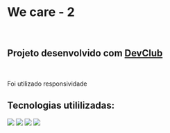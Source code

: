 <h1>We care - 2</h1>
<br>
<h2>Projeto desenvolvido com <a href="https://rodolfomori.com.br/devclub/">DevClub</a></h2>
<br><p>Foi utilizado responsividade</p>
<h2>Tecnologias utililizadas:</h2>
<img src="https://img.shields.io/badge/HTML5-E34F26?style=for-the-badge&logo=html5&logoColor=white"/>
<img src="https://img.shields.io/badge/CSS3-1572B6?style=for-the-badge&logo=css3&logoColor=white"/>
<img src="https://github.com/DanielTiozo/we-care-2/blob/main/assets/print-pc.png"/>
<img src="https://github.com/DanielTiozo/we-care-2/blob/main/assets/print-smartphone.png"/>
